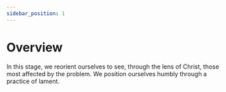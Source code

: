 ```yaml
---
sidebar_position: 1
---
```


# Overview

In this stage, we reorient ourselves to see, through the lens of Christ, those most affected by the problem. We position ourselves humbly through a practice of lament.